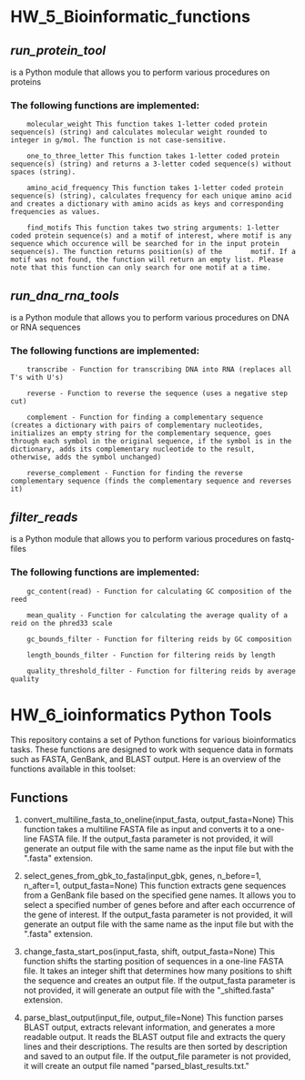 # **HW_5_Bioinformatic_functions**
## *run_protein_tool*
is a Python module that allows you to perform various procedures on proteins
### The following functions are implemented:
        
        molecular_weight This function takes 1-letter coded protein sequence(s) (string) and calculates molecular weight rounded to integer in g/mol. The function is not case-sensitive. 
        
        one_to_three_letter This function takes 1-letter coded protein sequence(s) (string) and returns a 3-letter coded sequence(s) without spaces (string). 
        
        amino_acid_frequency This function takes 1-letter coded protein sequence(s) (string), calculates frequency for each unique amino acid and creates a dictionary with amino acids as keys and corresponding frequencies as values. 
        
        find_motifs This function takes two string arguments: 1-letter coded protein sequence(s) and a motif of interest, where motif is any sequence which occurence will be searched for in the input protein sequence(s). The function returns position(s) of the       motif. If a motif was not found, the function will return an empty list. Please note that this function can only search for one motif at a time. 


## *run_dna_rna_tools* 
is a Python module that allows you to perform various procedures on DNA or RNA sequences
### The following functions are implemented:
        transcribe - Function for transcribing DNA into RNA (replaces all T's with U's)
        
        reverse - Function to reverse the sequence (uses a negative step cut)
        
        complement - Function for finding a complementary sequence (creates a dictionary with pairs of complementary nucleotides, initializes an empty string for the complementary sequence, goes through each symbol in the original sequence, if the symbol is in the dictionary, adds its complementary nucleotide to the result, otherwise, adds the symbol unchanged)
        
        reverse_complement - Function for finding the reverse complementary sequence (finds the complementary sequence and reverses it)

## *filter_reads*
is a Python module that allows you to perform various procedures on fastq-files
### The following functions are implemented:

        gc_content(read) - Function for calculating GC composition of the reed
        
        mean_quality - Function for calculating the average quality of a reid on the phred33 scale

        gc_bounds_filter - Function for filtering reids by GC composition
        
        length_bounds_filter - Function for filtering reids by length

        quality_threshold_filter - Function for filtering reids by average quality


# **HW_6_ioinformatics Python Tools** 
This repository contains a set of Python functions for various bioinformatics tasks. These functions are designed to work with sequence data in formats such as FASTA, GenBank, and BLAST output. Here is an overview of the functions available in this toolset:

## Functions
1. convert_multiline_fasta_to_oneline(input_fasta, output_fasta=None)
This function takes a multiline FASTA file as input and converts it to a one-line FASTA file. If the output_fasta parameter is not provided, it will generate an output file with the same name as the input file but with the ".fasta" extension.

2. select_genes_from_gbk_to_fasta(input_gbk, genes, n_before=1, n_after=1, output_fasta=None)
This function extracts gene sequences from a GenBank file based on the specified gene names. It allows you to select a specified number of genes before and after each occurrence of the gene of interest. If the output_fasta parameter is not provided, it will generate an output file with the same name as the input file but with the ".fasta" extension.

3. change_fasta_start_pos(input_fasta, shift, output_fasta=None)
This function shifts the starting position of sequences in a one-line FASTA file. It takes an integer shift that determines how many positions to shift the sequence and creates an output file. If the output_fasta parameter is not provided, it will generate an output file with the "_shifted.fasta" extension.

4. parse_blast_output(input_file, output_file=None)
This function parses BLAST output, extracts relevant information, and generates a more readable output. It reads the BLAST output file and extracts the query lines and their descriptions. The results are then sorted by description and saved to an output file. If the output_file parameter is not provided, it will create an output file named "parsed_blast_results.txt."
